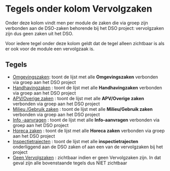 # Tegels onder kolom Vervolgzaken

Onder deze kolom vindt men per module de zaken die via groep zijn verbonden aan de DSO-zaken behorende bij het DSO project: vervolgzaken zijn dus geen zaken uit het DSO.

Voor iedere tegel onder deze kolom geldt dat de tegel alleen zichtbaar is als er ook voor de module een vervolgzaak is.

## Tegels

  * [Omgevingszaken](/docs/probleemoplossing/portalen_en_moduleschermen/dsoprojectportaal/tegels_kolom_vervolgzaken/omgevingszaken.md): toont de lijst met alle **Omgevingszaken** verbonden via groep aan het DSO project
  * [Handhavingzaken](/docs/probleemoplossing/portalen_en_moduleschermen/dsoprojectportaal/tegels_kolom_vervolgzaken/handhavingzaken.md) : toont de lijst met alle **Handhavingzaken** verbonden via groep aan het DSO project
  * [APV/Overige zaken](/docs/probleemoplossing/portalen_en_moduleschermen/dsoprojectportaal/tegels_kolom_vervolgzaken/apvoverigezaken.md) : toont de lijst met alle **APV/Overige zaken** verbonden via groep aan het DSO project
  * [Milieu /Gebruik zaken](/docs/probleemoplossing/portalen_en_moduleschermen/dsoprojectportaal/tegels_kolom_vervolgzaken/milieugebruikzaken.md) : toont de lijst met alle **Milieu/Gebruik zaken** verbonden via groep aan het DSO project
  * [Info -aanvragen](/docs/probleemoplossing/portalen_en_moduleschermen/dsoprojectportaal/tegels_kolom_vervolgzaken/infoaanvragen.md) : toont de lijst met alle **Info-aanvragen** verbonden via groep aan het DSO project
  * [Horeca zaken](/docs/probleemoplossing/portalen_en_moduleschermen/dsoprojectportaal/tegels_kolom_vervolgzaken/horeca.md) : toont de lijst met alle **Horeca zaken** verbonden via groep aan het DSO project
  * [Inspectietrajecten](/docs/probleemoplossing/portalen_en_moduleschermen/dsoprojectportaal/tegels_kolom_vervolgzaken/inspectietrajecten.md) : toont de lijst met alle **inspectietrajecten** onderliggend aan de DSO zaken of aan een van de vervolgzaken bij het project
  * [Geen Vervolgzaken](/docs/probleemoplossing/portalen_en_moduleschermen/dsoprojectportaal/tegels_kolom_vervolgzaken/geen_vervolgzaken.md) : zichtbaar indien er geen Vervolgzaken zijn. In dat geval zijn alle bovenstaande tegels dus NIET zichtbaar

